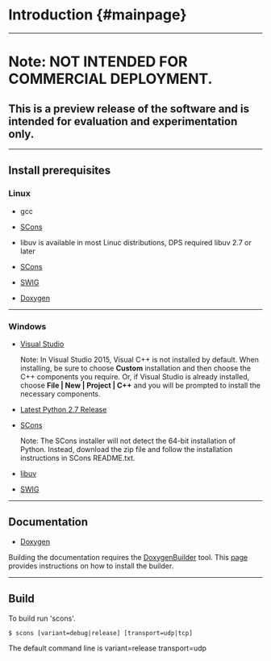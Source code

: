 # Introduction {#mainpage}

***

Note: NOT INTENDED FOR COMMERCIAL DEPLOYMENT.
=============================================

## This is a preview release of the software and is intended for evaluation and experimentation only.

***

## Install prerequisites


### Linux

- gcc

- [SCons](http://scons.org/pages/download.html)

- libuv is available in most Linuc distributions, DPS required libuv 2.7 or later

- [SCons](http://scons.org/pages/download.html)

- [SWIG](http://www.swig.org/download.html)

- [Doxygen](http://www.stack.nl/~dimitri/doxygen/download.html)

---

### Windows
- [Visual Studio](https://www.visualstudio.com/downloads/)

  Note: In Visual Studio 2015, Visual C++ is not installed by default.
  When installing, be sure to choose <strong>Custom</strong>
  installation and then choose the C++ components you require. Or, if
  Visual Studio is already installed, choose <strong>File | New |
  Project | C++</strong> and you will be prompted to install the
  necessary components.

- [Latest Python 2.7 Release](https://www.python.org/downloads/windows/)

- [SCons](http://scons.org/pages/download.html)

  Note: The SCons installer will not detect the 64-bit installation of
  Python.  Instead, download the zip file and follow the installation
  instructions in SCons README.txt.

- [libuv](http://dist.libuv.org/dist/)

- [SWIG](http://www.swig.org/download.html)

---

## Documentation

- [Doxygen](http://www.stack.nl/~dimitri/doxygen/download.html)

Building the documentation requires the
[DoxygenBuilder](https://bitbucket.org/scons/scons/wiki/DoxygenBuilder)
tool.  This [page](https://bitbucket.org/scons/scons/wiki/ToolsIndex)
provides instructions on how to install the builder.

---

## Build
To build run 'scons'.
~~~~
$ scons [variant=debug|release] [transport=udp|tcp]
~~~~

The default command line is variant=release transport=udp

